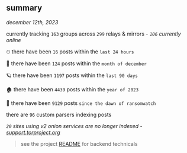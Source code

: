 
## summary
_december 12th, 2023_

currently tracking `163` groups across `299` relays & mirrors - _`106` currently online_

⏲ there have been `16` posts within the `last 24 hours`

🦈 there have been `124` posts within the `month of december`

🪐 there have been `1197` posts within the `last 90 days`

🏚 there have been `4439` posts within the `year of 2023`

🦕 there have been `9129` posts `since the dawn of ransomwatch`

there are `96` custom parsers indexing posts

_`20` sites using v2 onion services are no longer indexed - [support.torproject.org](https://support.torproject.org/onionservices/v2-deprecation/)_

> see the project [README](https://github.com/joshhighet/ransomwatch#ransomwatch--) for backend technicals

